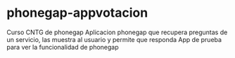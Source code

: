 # phonegap-appvotacion
Curso CNTG de phonegap
Aplicacion phonegap que recupera preguntas de un servicio, las muestra al usuario y permite que responda
App de prueba para ver la funcionalidad de phonegap
